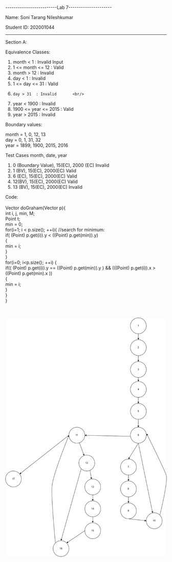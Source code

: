 -------------------------Lab 7---------------------

Name: Soni Tarang Nileshkumar

Student ID: 202001044

--------------------------


Section A:

Equivalence Classes:


1.  month < 1   : Invalid Input  <br/>
2.  1 <= month <= 12  : Valid    <br/>
3.   month > 12  : Invalid       <br/>
4.  day < 1   : Invalid       <br/>
5.   1 <= day <= 31  : Valid     <br/>
6.     day > 31  : Invalid       <br/>
7.    year < 1900 : Invalid      <br/>
8.   1900 <= year <= 2015  : Valid <br/>
9.    year > 2015  : Invalid     <br/>

Boundary values:  <br/>

 month = 1, 0, 12, 13  <br/>
 day = 0, 1, 31, 32  <br/>
 year = 1899, 1900, 2015, 2016 <br/>
 
 Test Cases
    month,  date, year
 1. 0 (Boundary Value), 15(EC), 2000 (EC) Invalid
 2. 1 (BV), 15(EC), 2000(EC) Valid
 3. 6 (EC), 15(EC), 2000(EC) Valid
 4. 12(BV), 15(EC), 2000(EC) Valid
 5. 13 (BV), 15(EC), 2000(EC) Invalid
 

Code: <br/>
<br/>
Vector doGraham(Vector p){<br/>
       int i, j, min, M;<br/>
       Point t;<br/>
       min = 0;<br/>
       for(i=1; i < p.size(); ++i){  //search for minimum:<br/>
          if( (Point) p.get(i)).y < ((Point) p.get(min)).y)<br/>
          {<br/>
            min = i;<br/>
          }<br/>
      }<br/>
       for(i=0; i<p.size(); ++i) {   <br/>
         if((  (Point) p.get(i)).y == ((Point) p.get(min)).y ) && (((Point) p.get(i)).x >((Point) p.get(min).x ))<br/>
            {<br/>
               min = i;<br/>
            }<br/>
         }<br/>
     }<br/>

<br/>


![CFG Graph](https://github.com/tns11/Lab-7_202001044/blob/main/CFG_Graph.jpg)
